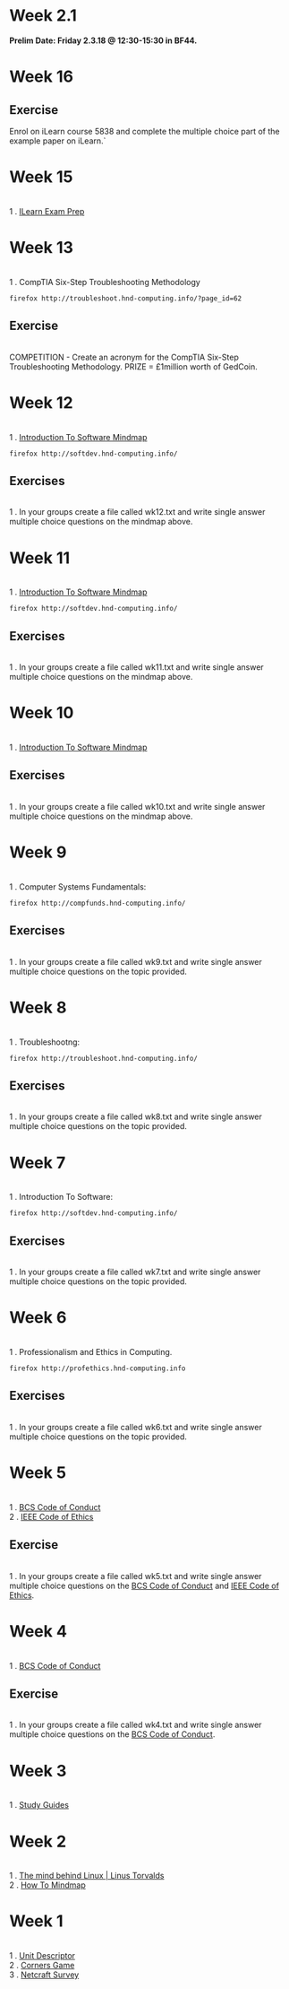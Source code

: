 # Week 2.1

**Prelim Date: Friday 2.3.18 @ 12:30-15:30 in BF44.**

# Week 16

## Exercise

Enrol on iLearn course 5838 and complete the multiple choice part of the example paper on iLearn.`

# Week 15
<br>1 . [ILearn Exam Prep](http://ilearn.fife.ac.uk/course/view.php?id=312)

# Week 13 
<br>1 . CompTIA Six-Step Troubleshooting Methodology

```
firefox http://troubleshoot.hnd-computing.info/?page_id=62
```
## Exercise
<br>COMPETITION - Create an acronym for the CompTIA Six-Step Troubleshooting Methodology. PRIZE = £1million worth of GedCoin.

# Week 12

<br>1 . [Introduction To Software Mindmap](https://drive.google.com/open?id=0B-CFaefA1v4RRDRiZjRDSVhMQk0)
```
firefox http://softdev.hnd-computing.info/
```
## Exercises
<br>1 . In your groups create a file called wk12.txt and write single answer multiple choice questions on the mindmap above.

# Week 11

<br>1 . [Introduction To Software Mindmap](https://drive.google.com/open?id=0B-CFaefA1v4RRDRiZjRDSVhMQk0)
```
firefox http://softdev.hnd-computing.info/
```

## Exercises
<br>1 . In your groups create a file called wk11.txt and write single answer multiple choice questions on the mindmap above.

# Week 10

<br>1 . [Introduction To Software Mindmap](https://drive.google.com/open?id=0B-CFaefA1v4RRDRiZjRDSVhMQk0)

## Exercises
<br>1 . In your groups create a file called wk10.txt and write single answer multiple choice questions on the mindmap above.

# Week 9

<br>1 . Computer Systems Fundamentals:
```
firefox http://compfunds.hnd-computing.info/
```
## Exercises
<br>1 . In your groups create a file called wk9.txt and write single answer multiple choice questions on the topic provided.

# Week 8

<br>1 . Troubleshootng:
```
firefox http://troubleshoot.hnd-computing.info/
```
## Exercises
<br>1 . In your groups create a file called wk8.txt and write single answer multiple choice questions on the topic provided.

# Week 7

<br>1 . Introduction To Software:
```
firefox http://softdev.hnd-computing.info/
```
## Exercises
<br>1 . In your groups create a file called wk7.txt and write single answer multiple choice questions on the topic provided.

# Week 6

<br>1 . Professionalism and Ethics in Computing. 
```
firefox http://profethics.hnd-computing.info
```

## Exercises
<br>1 . In your groups create a file called wk6.txt and write single answer multiple choice questions on the topic provided.

# Week 5
<br>1 . [BCS Code of Conduct](http://www.bcs.org/category/6030)
<br>2 . [IEEE Code of Ethics](http://www.ieee.org/about/corporate/governance/p7-8.html)
## Exercise
<br>1 . In your groups create a file called wk5.txt and write single answer multiple choice questions on the [BCS Code of Conduct](http://www.bcs.org/category/6030) and [IEEE Code of Ethics](http://www.ieee.org/about/corporate/governance/p7-8.html).  

# Week 4
<br>1 . [BCS Code of Conduct](http://www.bcs.org/category/6030)

## Exercise
<br>1 . In your groups create a file called wk4.txt and write single answer multiple choice questions on the [BCS Code of Conduct](http://www.bcs.org/category/6030).  

# Week 3
<br>1 . [Study Guides](http://www.studygs.net/)

# Week 2
<br> 1 . [The mind behind Linux | Linus Torvalds](https://www.youtube.com/watch?v=o8NPllzkFhE)
<br> 2 . [How To Mindmap](https://www.youtube.com/watch?v=u5Y4pIsXTV0)

# Week 1 
<br> 1 . [Unit Descriptor](https://www.sqa.org.uk/files/hn/H1J834.pdf)
<br> 2 . [Corners Game](https://docs.google.com/document/d/1f8YCnRpKR5dgO-aP77ZXJg5SU6BWLMkiLsc99n1WZe4/pub)
<br> 3 . [Netcraft Survey](http://news.netcraft.com/archives/2015/10/16/october-2015-web-server-survey.html)
